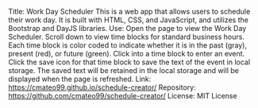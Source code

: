 Title: Work Day Scheduler
This is a web app that allows users to schedule their work day. It is built with HTML, CSS, and JavaScript, and utilizes the Bootstrap and DayJS libraries.
Use:
Open the page to view the Work Day Scheduler. Scroll down to view time blocks for standard business hours. Each time block is color coded to indicate whether it is in the past (gray), present (red), or future (green). Click into a time block to enter an event. Click the save icon for that time block to save the text of the event in local storage. The saved text will be retained in the local storage and will be displayed when the page is refreshed.
Link: https://cmateo99.github.io/schedule-creator/
Repository: https://github.com/cmateo99/schedule-creator/
License: MIT License